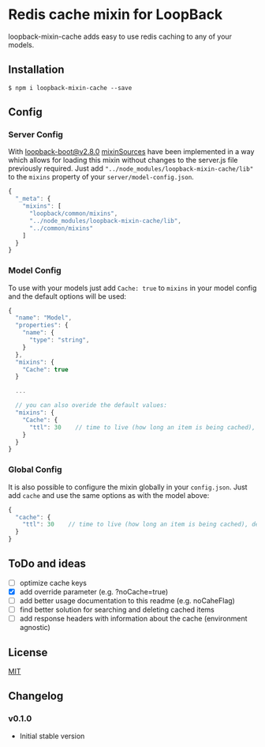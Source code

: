 # Redis cache mixin for LoopBack

loopback-mixin-cache adds easy to use redis caching to any of your models.

## Installation

```
$ npm i loopback-mixin-cache --save
```

## Config

### Server Config

With [loopback-boot@v2.8.0](https://github.com/strongloop/loopback-boot/) [mixinSources](https://github.com/strongloop/loopback-boot/pull/131) have been implemented in a way which allows for loading this mixin without changes to the server.js file previously required. Just add `"../node_modules/loopback-mixin-cache/lib"` to the `mixins` property of your `server/model-config.json`.

```javascript
{
  "_meta": {
    "mixins": [
      "loopback/common/mixins",
      "../node_modules/loopback-mixin-cache/lib",
      "../common/mixins"
    ]
  }
}
```
### Model Config

To use with your models just add `Cache: true` to `mixins` in your model config and the default options will be used:

```javascript
{
  "name": "Model",
  "properties": {
    "name": {
      "type": "string",
    }
  },
  "mixins": {
    "Cache": true
  }

  ...

  // you can also overide the default values:
  "mixins": {
    "Cache": {
      "ttl": 30    // time to live (how long an item is being cached), default: 120
    }
  }
}
```

### Global Config

It is also possible to configure the mixin globally in your `config.json`. Just add `cache` and use the same options as with the model above:

```javascript
{
  "cache": {
    "ttl": 30    // time to live (how long an item is being cached), default: 120
  }
}
```

## ToDo and ideas

- [ ] optimize cache keys
- [x] add override parameter (e.g. ?noCache=true)
- [ ] add better usage documentation to this readme (e.g. noCaheFlag)
- [ ] find better solution for searching and deleting cached items
- [ ] add response headers with information about the cache (environment agnostic)

## License

[MIT](LICENSE)

## Changelog

### v0.1.0
- Initial stable version
